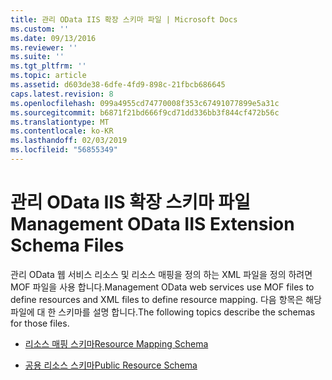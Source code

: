 ```yaml
---
title: 관리 OData IIS 확장 스키마 파일 | Microsoft Docs
ms.custom: ''
ms.date: 09/13/2016
ms.reviewer: ''
ms.suite: ''
ms.tgt_pltfrm: ''
ms.topic: article
ms.assetid: d603de38-6dfe-4fd9-898c-21fbcb686645
caps.latest.revision: 8
ms.openlocfilehash: 099a4955cd74770008f353c67491077899e5a31c
ms.sourcegitcommit: b6871f21bd666f9cd71dd336bb3f844cf472b56c
ms.translationtype: MT
ms.contentlocale: ko-KR
ms.lasthandoff: 02/03/2019
ms.locfileid: "56855349"
---
```

# <a name="management-odata-iis-extension-schema-files"></a><span data-ttu-id="3b148-102">관리 OData IIS 확장 스키마 파일</span><span class="sxs-lookup"><span data-stu-id="3b148-102">Management OData IIS Extension Schema Files</span></span>

<span data-ttu-id="3b148-103">관리 OData 웹 서비스 리소스 및 리소스 매핑을 정의 하는 XML 파일을 정의 하려면 MOF 파일을 사용 합니다.</span><span class="sxs-lookup"><span data-stu-id="3b148-103">Management OData web services use MOF files to define resources and XML files to define resource mapping.</span></span> <span data-ttu-id="3b148-104">다음 항목은 해당 파일에 대 한 스키마를 설명 합니다.</span><span class="sxs-lookup"><span data-stu-id="3b148-104">The following topics describe the schemas for those files.</span></span>

- [<span data-ttu-id="3b148-105">리소스 매핑 스키마</span><span class="sxs-lookup"><span data-stu-id="3b148-105">Resource Mapping Schema</span></span>](./resource-mapping-schema.md)

- [<span data-ttu-id="3b148-106">공용 리소스 스키마</span><span class="sxs-lookup"><span data-stu-id="3b148-106">Public Resource Schema</span></span>](./public-resource-schema.md)